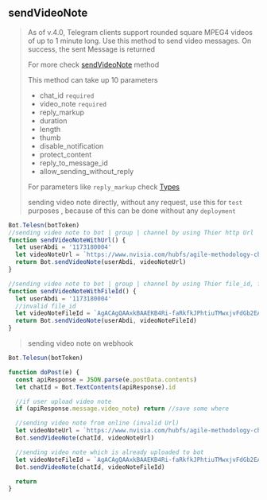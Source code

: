 ## sendVideoNote

> As of v.4.0, Telegram clients support rounded square MPEG4 videos of up to 1 minute long. Use this method to send video messages. On success, the sent Message is returned
>
> For more check [sendVideoNote](https://core.telegram.org/bots/api#sendvideonote) method
>
> This method can take up 10 parameters
>
> - chat_id `required`
> - video_note `required`
> - reply_markup
> - duration
> - length
> - thumb
> - disable_notification
> - protect_content
> - reply_to_message_id
> - allow_sending_without_reply
>
> For parameters like `reply_markup` check [Types](https://github.com/abdiu34567/telesn.js/tree/main/Docs/Types)
>
> sending video note directly, without any request, use this for `test` purposes , because of this can be done without any `deployment`

```js
Bot.Telesn(botToken)
//sending video note to bot | group | channel by using Thier http Url
function sendVideoNoteWithUrl() {
  let userAbdi = '1173180004'
  let videoNoteUrl = `https://www.nvisia.com/hubfs/agile-methodology-chicago.mp4`
  return Bot.sendVideoNote(userAbdi, videoNoteUrl)
}

//sending video note to bot | group | channel by using Thier file_id, file id can be found only if you upload file on Bot | group | channel
function sendVideoNoteWithFileId() {
  let userAbdi = '1173180004'
  //invalid file_id
  let videoNoteFileId = `AgACAgQAAxkBAAEKB4Ri-faRkfkJPhtiuTMwxjvFdGb2EAACf7gxG5ZTyVNio98lZ7PwIgEAAwIAA3MAAykE`
  return Bot.sendVideoNote(userAbdi, videoNoteFileId)
}
```

> sending video note on webhook

```js
Bot.Telesun(botToken)

function doPost(e) {
  const apiResponse = JSON.parse(e.postData.contents)
  let chatId = Bot.TextContents(apiResponse).id

  //if user upload video note
  if (apiResponse.message.video_note) return //save some where

  //sending video note from online (invalid Url)
  let videoNoteUrl = `https://www.nvisia.com/hubfs/agile-methodology-chicago.mp4`
  Bot.sendVideoNote(chatId, videoNoteUrl)

  //sending video note which is already uploaded to bot
  let videoNoteFileId = `AgACAgQAAxkBAAEKB4Ri-faRkfkJPhtiuTMwxjvFdGb2EAACf7gxG5ZTyVNio98lZ7PwIgEAAwIAA3MAAykE`
  Bot.sendVideoNote(chatId, videoNoteFileId)

  return
}
```
